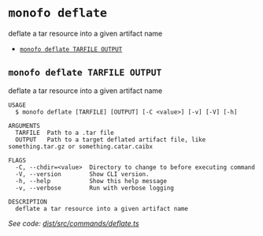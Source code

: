 `monofo deflate`
================

deflate a tar resource into a given artifact name

* [`monofo deflate TARFILE OUTPUT`](#monofo-deflate-tarfile-output)

## `monofo deflate TARFILE OUTPUT`

deflate a tar resource into a given artifact name

```
USAGE
  $ monofo deflate [TARFILE] [OUTPUT] [-C <value>] [-v] [-V] [-h]

ARGUMENTS
  TARFILE  Path to a .tar file
  OUTPUT   Path to a target deflated artifact file, like something.tar.gz or something.catar.caibx

FLAGS
  -C, --chdir=<value>  Directory to change to before executing command
  -V, --version        Show CLI version.
  -h, --help           Show this help message
  -v, --verbose        Run with verbose logging

DESCRIPTION
  deflate a tar resource into a given artifact name
```

_See code: [dist/src/commands/deflate.ts](https://github.com/vital-software/monofo-buildkite-plugin/blob/v6.0.1/dist/src/commands/deflate.ts)_
